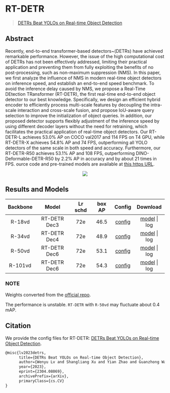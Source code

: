 # RT-DETR

> [DETRs Beat YOLOs on Real-time Object Detection](https://arxiv.org/abs/2304.08069)

<!-- [ALGORITHM] -->

## Abstract

Recently, end-to-end transformer-based detectors~(DETRs) have achieved remarkable performance. However, the issue of the high computational cost of DETRs has not been effectively addressed, limiting their practical application and preventing them from fully exploiting the benefits of no post-processing, such as non-maximum suppression (NMS). In this paper, we first analyze the influence of NMS in modern real-time object detectors on inference speed, and establish an end-to-end speed benchmark. To avoid the inference delay caused by NMS, we propose a Real-Time DEtection TRansformer (RT-DETR), the first real-time end-to-end object detector to our best knowledge. Specifically, we design an efficient hybrid encoder to efficiently process multi-scale features by decoupling the intra-scale interaction and cross-scale fusion, and propose IoU-aware query selection to improve the initialization of object queries. In addition, our proposed detector supports flexibly adjustment of the inference speed by using different decoder layers without the need for retraining, which facilitates the practical application of real-time object detectors. Our RT-DETR-L achieves 53.0% AP on COCO val2017 and 114 FPS on T4 GPU, while RT-DETR-X achieves 54.8% AP and 74 FPS, outperforming all YOLO detectors of the same scale in both speed and accuracy. Furthermore, our RT-DETR-R50 achieves 53.1% AP and 108 FPS, outperforming DINO-Deformable-DETR-R50 by 2.2% AP in accuracy and by about 21 times in FPS. ource code and pre-trained models are available at [this https URL](https://github.com/lyuwenyu/RT-DETR).

<div align=center>
<img src="https://user-images.githubusercontent.com/17582080/262603054-42636690-1ecf-4647-b075-842ecb9bc562.png"/>
</div>

## Results and Models

| Backbone |    Model     | Lr schd | box AP |                   Config                   |                                                          Download                                                           |
| :------: | :----------: | :-----: | :----: | :----------------------------------------: | :-------------------------------------------------------------------------------------------------------------------------: |
|  R-18vd  | RT-DETR Dec3 |   72e   |  46.5  | [config](./rtdetr_r18vd_8xb2-72e_coco.py)  | [model](https://github.com/flytocc/mmdetection/releases/download/model_zoo/rtdetr_r18vd_8xb2-72e_coco_3dda8dd4.pth)  \| log |
|  R-34vd  | RT-DETR Dec4 |   72e   |  48.9  | [config](./rtdetr_r34vd_8xb2-72e_coco.py)  | [model](https://github.com/flytocc/mmdetection/releases/download/model_zoo/rtdetr_r34vd_8xb2-72e_coco_9159eb52.pth)  \| log |
|  R-50vd  | RT-DETR Dec6 |   72e   |  53.1  | [config](./rtdetr_r50vd_8xb2-72e_coco.py)  | [model](https://github.com/flytocc/mmdetection/releases/download/model_zoo/rtdetr_r50vd_8xb2-72e_coco_ad2bdcfe.pth)  \| log |
| R-101vd  | RT-DETR Dec6 |   72e   |  54.3  | [config](./rtdetr_r101vd_8xb2-72e_coco.py) | [model](https://github.com/flytocc/mmdetection/releases/download/model_zoo/rtdetr_r101vd_8xb2-72e_coco_83ad1b19.pth) \| log |

### NOTE

Weights converted from the [official repo](https://github.com/lyuwenyu/RT-DETR).

The performance is unstable. `RT-DETR` with `R-50vd` may fluctuate about 0.4 mAP.

## Citation

We provide the config files for RT-DETR: [DETRs Beat YOLOs on Real-time Object Detection](https://arxiv.org/abs/2304.08069).

```latex
@misc{lv2023detrs,
      title={DETRs Beat YOLOs on Real-time Object Detection},
      author={Wenyu Lv and Shangliang Xu and Yian Zhao and Guanzhong Wang and Jinman Wei and Cheng Cui and Yuning Du and Qingqing Dang and Yi Liu},
      year={2023},
      eprint={2304.08069},
      archivePrefix={arXiv},
      primaryClass={cs.CV}
}
```
